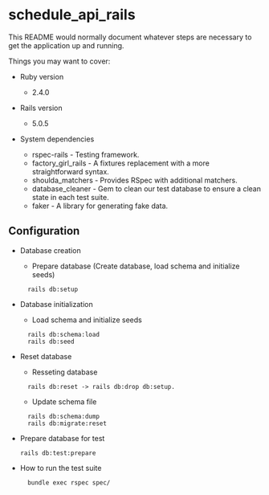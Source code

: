 # schedule_api_rails

This README would normally document whatever steps are necessary to get the
application up and running.

Things you may want to cover:

* Ruby version
  - 2.4.0
* Rails version
  - 5.0.5

* System dependencies
  * rspec-rails - Testing framework.
  * factory_girl_rails - A fixtures replacement with a more straightforward syntax.
  * shoulda_matchers - Provides RSpec with additional matchers.
  * database_cleaner - Gem to clean our test database to ensure a clean state in each test suite.
  * faker - A library for generating fake data.

## Configuration
  * Database creation
    * Prepare database (Create database, load schema and initialize seeds)
    ```shell
      rails db:setup
    ```

  * Database initialization
    * Load schema and initialize seeds
    ```shell
      rails db:schema:load
      rails db:seed
    ```

  * Reset database
    * Resseting database
    ```shell
      rails db:reset -> rails db:drop db:setup.
    ```

    * Update schema file
    ```shell
      rails db:schema:dump
      rails db:migrate:reset
    ```
  * Prepare database for test
    ```shell
    rails db:test:prepare
    ```

* How to run the test suite
  ```shell
    bundle exec rspec spec/
  ```
